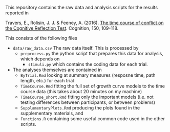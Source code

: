 
This repository contains the raw data and analysis scripts for the results reported in

Travers, E., Rolisin, J. J. & Feeney, A. (2016). [The time course of conflict on the Cognitive Reflection Test](http://www.sciencedirect.com/science/article/pii/S0010027716300142). Cognition, 150, 109-118.

This consists of the following files

- `data/raw_data.csv`
  The raw data itself.
  This is processed by
  - `preprocess.py`
    the python script that prepares this data for analysis, which depends on
    - `stimuli.py`
      which contains the coding data for each trial.
- The analyses themselves are contained in
    - `ByTrial.Rmd`
      looking at summary measures (resposne time, path length, etc.) for each trial
    - `TimeCourse.Rmd`
      fitting the full set of growth curve models to the time course data (this takes about 20 minutes on my machine)
    - `TimeCourse_short.Rmd`
      fitting only the important models (i.e. not testing differences between participants, or between problems)
    - `SupplamentaryPlots.Rmd`
      producing the plots found in the supplementary materials, and
    - `Functions.R`
      containing some useful common code used in the other scripts.
